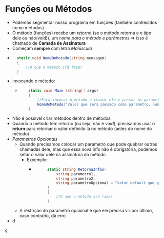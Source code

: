 # Funções ou Métodos

- Podemos segmentar nosso programa em funções (também conhecidos como métodos)
- O método (funções) recebe um *retorno* (se o método retorna e o tipo dele ou não(void)), um *nome para o método* e *parâmetros* => isso é chamado de **Camada de Assinatura**
- Começam **sempre** com letra *Maiúscula*
- ```csharp
    static void NomeDoMetodo(string mensagem)
    {
        //O que o método irá fazer
    }

- Invocando o método:
  - ```csharp
        static void Main (string[] args)
        {
            //Para invocar o método é chamar ele e passar os parametros necessários
            NomeDoMetodo("Valor que será passado como parametro, lembrando que o valor aqui precisa ser do mesmo tipo do parametro do método ou vai dar erro");
        }
- Não é possível criar métodos dentro de métodos
- Quando o método tem retorno (ou seja, não é *void*), precisamos usar o **return** para retornar o valor definido lá no método (antes do nome do método)
- *Parametros Opcionais*
  - Quando precisamos colocar um parametro que pode quebrar outras chamadas dele, mas que essa nova info não é obrigatória, podemos setar o valor dele na assinatura do método
    - Exxemplo:
        - ```csharp
                static string RetornaInfos(
                    string parametro1,
                    string parametro2,
                    string parametroOpcional = "Valor default que quiser definir"
                )
                {
                    //O que o método irá fazer
                }
  - A restrição do parametro opcional é que ele precisa vir por último, caso contrário, dá erro
- d


ç